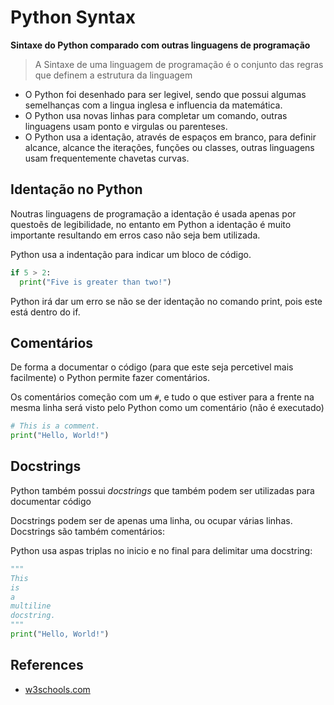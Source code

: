 # Python Syntax

**Sintaxe do Python comparado com outras linguagens de programação**
> A Sintaxe de uma linguagem de programação é o conjunto das regras que definem a estrutura da linguagem

- O Python foi desenhado para ser legivel, sendo que possui algumas semelhanças com a lingua inglesa e influencia da matemática.
- O Python usa novas linhas para completar um comando, outras linguagens usam ponto e virgulas ou parenteses.
- O Python usa a identação, através de espaços em branco, para definir alcance, alcance the iterações, funções ou classes, outras linguagens usam frequentemente chavetas curvas.

## Identação no Python 

Noutras linguagens de programação a identação é usada apenas por questoẽs de legibilidade, no entanto em Python a identação é muito importante resultando em erros caso não seja bem utilizada.

Python usa a indentação para indicar um bloco de código.

```python
if 5 > 2:
  print("Five is greater than two!")
```

Python irá dar um erro se não se der identação no comando print, pois este está dentro do if.

## Comentários

De forma a documentar o código (para que este seja percetivel mais facilmente) o Python permite fazer comentários.

Os comentários começão com um `#`, e tudo o que estiver para a frente na mesma linha será visto pelo Python como um comentário (não é executado)

```python
# This is a comment.
print("Hello, World!")
```

## Docstrings

Python também possui  *docstrings* que também podem ser utilizadas para documentar código

Docstrings podem ser de apenas uma linha, ou ocupar várias linhas. Docstrings são também comentários:

Python usa aspas triplas no inicio e no final para delimitar uma docstring:

```python
""" 
This 
is 
a 
multiline 
docstring. 
"""
print("Hello, World!")
```

## References

- [w3schools.com](https://www.w3schools.com/python/python_syntax.asp)
